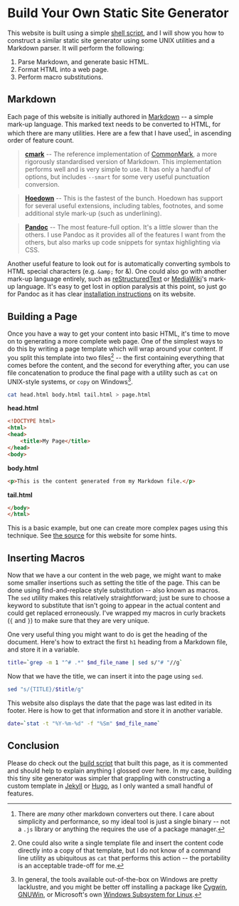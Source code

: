 # Build Your Own Static Site Generator
This website is built using a simple [shell script](src/build.sh), and I will show you how to construct a similar static site generator using some UNIX utilities and a Markdown parser. It will perform the following:

1. Parse Markdown, and generate basic HTML.
2. Format HTML into a web page.
3. Perform macro substitutions.

## Markdown
Each page of this website is initially authored in [Markdown](https://en.wikipedia.org/wiki/Markdown) -- a simple mark-up language. This marked text needs to be converted to HTML, for which there are many utilities. Here are a few that I have used[^1], in ascending order of feature count.

> **[cmark](https://github.com/commonmark/cmark)** -- The reference implementation of [CommonMark](http://commonmark.org/), a more rigorously standardised version of Markdown. This implementation performs well and is very simple to use. It has only a handful of options, but includes `--smart` for some very useful punctuation conversion.

> **[Hoedown](https://github.com/hoedown/hoedown)** -- This is the fastest of the bunch. Hoedown has support for several useful extensions, including tables, footnotes, and some additional style mark-up (such as underlining).

> **[Pandoc](https://pandoc.org/)** -- The most feature-full option. It's a little slower than the others. I use Pandoc as it provides all of the features I want from the others, but also marks up code snippets for syntax highlighting via CSS.

Another useful feature to look out for is automatically converting symbols to HTML special characters (e.g. `&amp;` for &). One could also go with another mark-up language entirely, such as [reStructuredText](http://docutils.sourceforge.net/rst.html) or [MediaWiki](https://www.mediawiki.org/wiki/MediaWiki)'s mark-up language. It's easy to get lost in option paralysis at this point, so just go for Pandoc as it has clear [installation instructions](https://pandoc.org/installing.html) on its website.

## Building a Page
Once you have a way to get your content into basic HTML, it's time to move on to generating a more complete web page. One of the simplest ways to do this by writing a page template which will wrap around your content. If you split this template into two files[^2] -- the first containing everything that comes before the content, and the second for everything after, you can use file concatenation to produce the final page with a utility such as `cat` on UNIX-style systems, or `copy` on Windows[^3].

```sh
cat head.html body.html tail.html > page.html
```

**head.html**
```HTML
<!DOCTYPE html>
<html>
<head>
    <title>My Page</title>
</head>
<body>
```

**body.html**
```HTML
<p>This is the content generated from my Markdown file.</p>
```

**tail.html**
```HTML
</body>
</html>
```

This is a basic example, but one can create more complex pages using this technique. See [the source](https://github.com/benhenshaw/benhenshaw.github.io/tree/master/src) for this website for some hints.

## Inserting Macros
Now that we have a our content in the web page, we might want to make some smaller insertions such as setting the title of the page. This can be done using find-and-replace style substitution -- also known as macros. The `sed` utility makes this relatively straightforward; just be sure to choose a keyword to substitute that isn't going to appear in the actual content and could get replaced erroneously. I've wrapped my macros in curly brackets (`{` and `}`) to make sure that they are very unique.

One very useful thing you might want to do is get the heading of the document. Here's how to extract the first `h1` heading from a Markdown file, and store it in a variable.

```sh
title=`grep -m 1 "^# .*" $md_file_name | sed s/"# "//g`
```

Now that we have the title, we can insert it into the page using `sed`.

```sh
sed "s/{TITLE}/$title/g"
```

This website also displays the date that the page was last edited in its footer. Here is how to get that information and store it in another variable.

```sh
date=`stat -t "%Y-%m-%d" -f "%Sm" $md_file_name`
```

## Conclusion
Please do check out the [build script](src/build.sh) that built this page, as it is commented and should help to explain anything I glossed over here. In my case, building this tiny site generator was simpler that grappling with constructing a custom template in [Jekyll](https://jekyllrb.com/) or [Hugo](https://gohugo.io/), as I only wanted a small handful of features.



[^1]: There are *many* other markdown converters out there. I care about simplicity and performance, so my ideal tool is just a single binary -- not a `.js` library or anything the requires the use of a package manager.

[^2]: One could also write a single template file and insert the content code directly into a copy of that template, but I do not know of a command line utility as ubiquitous as `cat` that performs this action -- the portability is an acceptable trade-off for me.

[^3]: In general, the tools available out-of-the-box on Windows are pretty lacklustre, and you might be better off installing a package like [Cygwin](https://www.cygwin.com/), [GNUWin](http://gnuwin32.sourceforge.net/), or Microsoft's own [Windows Subsystem for Linux](https://docs.microsoft.com/en-us/windows/wsl/about).
